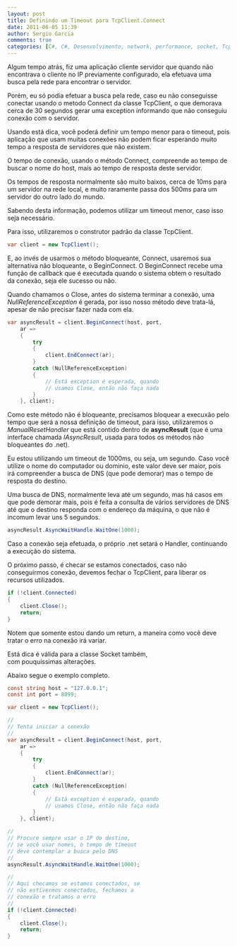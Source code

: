 ```yaml
---
layout: post
title: Definindo um Timeout para TcpClient.Connect
date: 2011-06-05 11:39
author: Sergio Garcia
comments: true
categories: [C#, C#, Desenvolvimento, network, performance, socket, TcpClient]
---
```

Algum tempo atrás, fiz uma aplicação cliente servidor que quando não
encontrava o cliente no IP previamente configurado, ela efetuava uma busca
pela rede para encontrar o servidor.

Porém, eu só podia efetuar a busca pela rede, caso eu não conseguisse conectar
usando o metodo Connect da classe TcpClient, o que demorava cerca de 30
segundos gerar uma exception informando que não conseguiu conexão com o
servidor.

Usando está dica, você poderá definir um tempo menor para o timeout, pois
aplicação que usam muitas conexões não podem ficar esperando muito tempo a
resposta de servidores que não existem.

O tempo de conexão, usando o método Connect, compreende ao tempo de buscar o
nome do host, mais ao tempo de resposta deste servidor.

Os tempos de resposta normalmente são muito baixos, cerca de 10ms para um
servidor na rede local, e muito raramente passa dos 500ms para um servidor do
outro lado do mundo.

Sabendo desta informação, podemos utilizar um timeout menor, caso isso seja
necessário.

Para isso, utilizaremos o construtor padrão da classe TcpClient.

```csharp
var client = new TcpClient();
```

E, ao invés de usarmos o método bloqueante, Connect, usaremos sua alternativa
não bloqueante, o BeginConnect. O BeginConnect recebe uma função de callback
que é executada quando o sistema obtem o resultado da conexão, seja ele
sucesso ou não.

Quando chamamos o Close, antes do sistema terminar a conexão, uma
*NullReferenceException* é gerada, por isso nosso método deve trata-lá, apesar
de não precisar fazer nada com ela.

```csharp
var asyncResult = client.BeginConnect(host, port,
    ar =>
    {
        try
        {
            client.EndConnect(ar);
        }
        catch (NullReferenceException)
        {
            // Está exception é esperada, quando
            // usamos Close, então não faça nada
        }
    }, client);
```

Como este método não é bloqueante, precisamos bloquear a execuxão pelo tempo
que será a nossa definição de timeout, para isso, utilizaremos o
*ManualResetHandler* que está contido dentro de **asyncResult** (que é uma
interface chamada *IAsyncResult*, usada para todos os métodos não bloqueantes
do .net).

Eu estou utilizando um timeout de 1000ms, ou seja, um segundo. Caso você
utilize o nome do computador ou dominio, este valor deve ser maior, pois irá
compreender a busca de DNS (que pode demorar) mas o tempo de resposta do
destino.

Uma busca de DNS, normalmente leva até um segundo, mas há casos em que pode
demorar mais, pois é feita a consulta de vários servidores de DNS até que o
destino responda com o endereço da máquina, o que não é incomum levar uns 5
segundos.

```csharp
asyncResult.AsyncWaitHandle.WaitOne(1000);
```

Caso a conexão seja efetuada, o próprio .net setará o Handler, continuando a
execução do sistema.

O próximo passo, é checar se estamos conectados, caso não conseguirmos
conexão, devemos fechar o TcpClient, para liberar os recursos utilizados.

```csharp
if (!client.Connected)
{
    client.Close();
    return;
}
```

Notem que somente estou dando um return, a maneira como você deve tratar o
erro na conexão irá variar.

Está dica é válida para a classe Socket também, com pouquíssimas alterações.

Abaixo segue o exemplo completo.

```csharp
const string host = "127.0.0.1";
const int port = 8099;

var client = new TcpClient();

//
// Tenta iniciar a conexão
//
var asyncResult = client.BeginConnect(host, port,
    ar =>
    {
        try
        {
            client.EndConnect(ar);
        }
        catch (NullReferenceException)
        {
            // Está exception é esperada, quando
            // usamos Close, então não faça nada
        }
    }, client);

//
// Procure sempre usar o IP do destino,
// se você usar nomes, o tempo de timeout
// deve contemplar a busca pelo DNS
//
asyncResult.AsyncWaitHandle.WaitOne(1000);

//
// Aqui checamos se estamos conectados, se
// não estivermos conectados, fechamos a
// conexão e tratamos o erro
//
if (!client.Connected)
{
    client.Close();
    return;
}
```
